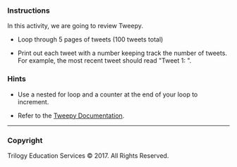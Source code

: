 ### Instructions

In this activity, we are going to review Tweepy.

* Loop through 5 pages of tweets (100 tweets total)

* Print out each tweet with a number keeping track the number of tweets.  For example, the most recent tweet should read "Tweet 1: <Text of the most recent tweet>".

### Hints

* Use a nested for loop and a counter at the end of your loop to increment.

* Refer to the [Tweepy Documentation](http://docs.tweepy.org/en/v3.5.0/api.html#timeline-methods).

- - -

### Copyright

Trilogy Education Services © 2017. All Rights Reserved.
